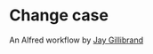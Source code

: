 # Change case
An Alfred workflow by [Jay Gillibrand](https://github.com/gillibrand/alfred-change-case)
